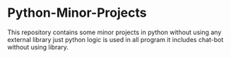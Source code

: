 # Python-Minor-Projects
This repository contains some minor projects in python without using any external library just python logic is used in all program it includes chat-bot without using library.
